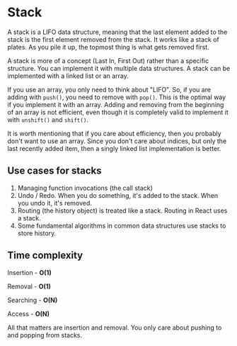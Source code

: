 # Stack

A stack is a LIFO data structure, meaning that the last element added to the stack is the first element removed from the stack. It works like a stack of plates. As you pile it up, the topmost thing is what gets removed first.

A stack is more of a concept (Last In, First Out) rather than a specific structure. You can implement it with multiple data structures. A stack can be implemented with a linked list or an array. 

If you use an array, you only need to think about "LIFO". So, if you are adding with `push()`, you need to remove with `pop()`. This is the optimal way if you implement it with an array. Adding and removing from the beginning of an array is not efficient, even though it is completely valid to implement it with `unshift()` and `shift()`.

It is worth mentioning that if you care about efficiency, then you probably don't want to use an array. Since you don't care about indices, but only the last recently added item, then a singly linked list implementation is better.

## Use cases for stacks

1. Managing function invocations (the call stack)
2. Undo / Redo. When you do something, it's added to the stack. When you undo it, it's removed.
3. Routing (the history object) is treated like a stack. Routing in React uses a stack.
4. Some fundamental algorithms in common data structures use stacks to store history.

## Time complexity

Insertion - **O(1)**

Removal - **O(1)**

Searching - **O(N)**

Access - **O(N)**

All that matters are insertion and removal. You only care about pushing to and popping from stacks.